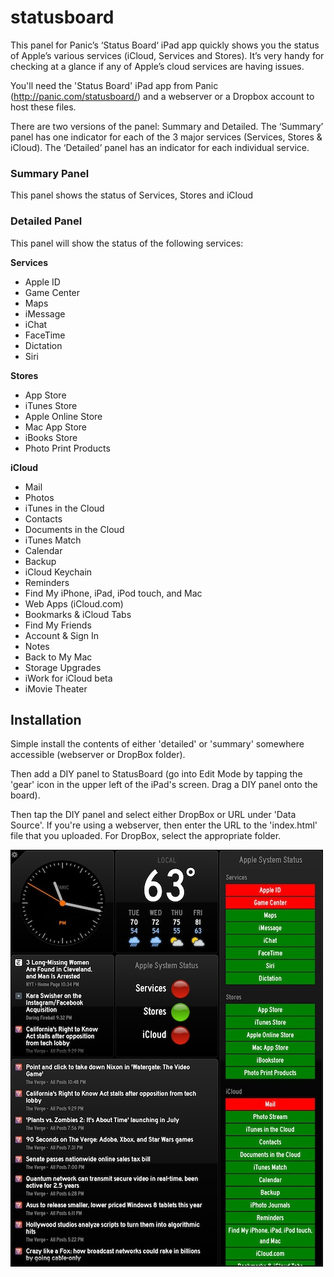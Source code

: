 statusboard
===========

This panel for Panic’s ‘Status Board‘ iPad app quickly shows you the status of Apple’s various services (iCloud, Services and Stores). It’s very handy for checking at a glance if any of Apple’s cloud services are having issues.

You'll need the 'Status Board' iPad app from Panic (http://panic.com/statusboard/) and a webserver or a Dropbox account to host these files.

There are two versions of the panel: Summary and Detailed. The ‘Summary’ panel has one indicator for each of the 3 major services (Services, Stores & iCloud). The ‘Detailed’ panel has an indicator for each individual service.

### Summary Panel
This panel shows the status of Services, Stores and iCloud

### Detailed Panel
This panel will show the status of the following services:

__Services__
- Apple ID
- Game Center
- Maps
- iMessage
- iChat
- FaceTime
- Dictation
- Siri

__Stores__
- App Store
- iTunes Store
- Apple Online Store
- Mac App Store
- iBooks Store
- Photo Print Products

__iCloud__
- Mail
- Photos
- iTunes in the Cloud
- Contacts
- Documents in the Cloud
- iTunes Match
- Calendar
- Backup
- iCloud Keychain
- Reminders
- Find My iPhone, iPad, iPod touch, and Mac
- Web Apps (iCloud.com)
- Bookmarks & iCloud Tabs
- Find My Friends
- Account & Sign In
- Notes
- Back to My Mac
- Storage Upgrades
- iWork for iCloud beta
- iMovie Theater


## Installation

Simple install the contents of either 'detailed' or 'summary' somewhere accessible (webserver or DropBox folder).

Then add a DIY panel to StatusBoard (go into Edit Mode by tapping the 'gear' icon in the upper left of the iPad's screen. Drag a DIY panel onto the board).

Then tap the DIY panel and select either DropBox or URL under 'Data Source'. If you're using a webserver, then enter the URL to the 'index.html' file that you uploaded. For DropBox, select the appropriate folder.

![screenshot](https://github.com/salConigliaro/statusboard/blob/master/statusBoardThumb.jpg)
